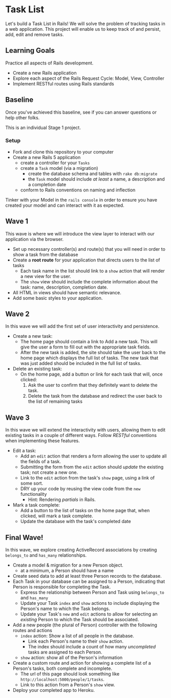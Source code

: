 # Task List
Let's build a Task List in Rails! We will solve the problem of tracking tasks in a web application. This project will enable us to keep track of and persist, add, edit and remove tasks.

## Learning Goals
Practice all aspects of Rails development.
- Create a new Rails application
- Explore each aspect of the Rails Request Cycle: Model, View, Controller
- Implement RESTful routes using Rails standards

## Baseline
Once you've achieved this baseline, see if you can answer questions or help other folks.

This is an individual Stage 1 project.

### Setup

- Fork and clone this repository to your computer
- Create a new Rails 5 application
  - create a controller for your `Tasks`
  - create a `Task` model (via a migration)
    - create the database schema and tables with `rake db:migrate`
    - the `Task` model should include _at least_ a name, a description and a completion date
  - conform to Rails conventions on naming and inflection

Tinker with your Model in the `rails console` in order to ensure you have created your model and can interact with it as expected.

## Wave 1
This wave is where we will introduce the view layer to interact with our application via the browser.

<!-- - Use the provided seed data to pre-populate your database with a given set of tasks.
  - Hint: research `rake db:seed` -->
- Set up necessary controller(s) and route(s) that you will need in order to show a task from the database
- Create a **root route** for your application that directs users to the list of tasks
  - Each task name in the list should link to a `show` action that will render a new view for the user.
  - The `show` view should include the complete information about the task: name, description, completion date.
- All HTML in views should have semantic relevance.
- Add some basic styles to your application.

## Wave 2
In this wave we will add the first set of user interactivity and persistence.

- Create a new task:
  - The home page should contain a link to Add a new task. This will give the user a form to fill out with the appropriate task fields.
  - After the new task is added, the site should take the user back to the home page which displays the full list of tasks. The new task that was just added should be included in the full list of tasks.
- Delete an existing task:
  - On the home page, add a button or link for each task that will, once clicked:
    1. Ask the user to confirm that they definitely want to delete the task.
    1. Delete the task from the database and redirect the user back to the list of remaining tasks

## Wave 3
In this wave we will extend the interactivity with users, allowing them to edit existing tasks in a couple of different ways. Follow _RESTful_ conventions when implementing these features.

- Edit a task:
  - Add an `edit` action that renders a form allowing the user to update all the fields of a task.
  - Submitting the form from the `edit` action should _update_ the existing task; not create a new one.
  - Link to the `edit` action from the task's `show` page, using a link of some sort.
  - DRY up your code by reusing the view code from the `new` functionality
    - Hint: Rendering _partials_ in Rails.
- Mark a task complete:
  - Add a button to the list of tasks on the home page that, when clicked, will mark a task complete.
  - Update the database with the task's completed date

## Final Wave!
In this wave, we explore creating ActiveRecord associations by creating `belongs_to` and `has_many` relationships.

- Create a model & migration for a new Person object.
  - at a minimum, a Person should have a name
- Create seed data to add at least three Person records to the database.
- Each Task in your database can be assigned to a Person, indicating that Person is responsible for completing the Task.
  - Express the relationship between Person and Task using `belongs_to` and `has_many`
  - Update your Task `index` and `show` actions to include displaying the Person's name to which the Task belongs.
  - Update your Task's `new` and `edit` actions to allow for selecting an _existing_ Person to which the Task should be associated.
- Add a new people (the plural of Person) controller with the following routes and actions
  - `index` action: Show a list of all people in the database.
    - Link each Person's name to their `show` action.
    - The index should include a count of how many _uncompleted_ tasks are assigned to each Person.
  - `show` action: show all of the Person's information
- Create a custom route and action for showing a complete list of a Person's tasks, both complete and incomplete.
  - The url of this page should look something like `http://localhost:5000/people/1/tasks`.
  - Link to this action from a Person's `show` view.
- Deploy your completed app to Heroku.
